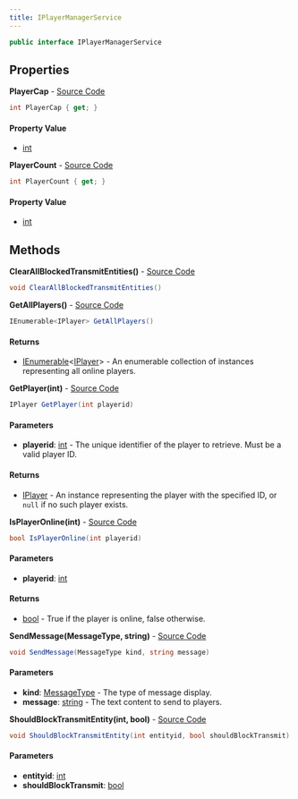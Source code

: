 ```yaml
---
title: IPlayerManagerService
---
```


```csharp
public interface IPlayerManagerService
```

## Properties

**PlayerCap** - [Source Code](https://github.com/swiftly-solution/swiftlys2/blob/main/managed/src/SwiftlyS2.Shared/Modules/Players/IPlayerManager.cs#L19)

```csharp
int PlayerCap { get; }
```

#### Property Value

- [int](https://learn.microsoft.com/dotnet/api/system.int32)

**PlayerCount** - [Source Code](https://github.com/swiftly-solution/swiftlys2/blob/main/managed/src/SwiftlyS2.Shared/Modules/Players/IPlayerManager.cs#L14)

```csharp
int PlayerCount { get; }
```

#### Property Value

- [int](https://learn.microsoft.com/dotnet/api/system.int32)

## Methods

**ClearAllBlockedTransmitEntities()** - [Source Code](https://github.com/swiftly-solution/swiftlys2/blob/main/managed/src/SwiftlyS2.Shared/Modules/Players/IPlayerManager.cs#L36)

```csharp
void ClearAllBlockedTransmitEntities()
```

**GetAllPlayers()** - [Source Code](https://github.com/swiftly-solution/swiftlys2/blob/main/managed/src/SwiftlyS2.Shared/Modules/Players/IPlayerManager.cs#L50)

```csharp
IEnumerable<IPlayer> GetAllPlayers()
```

#### Returns

- [IEnumerable](https://learn.microsoft.com/dotnet/api/system.collections.generic.ienumerable-1)<[IPlayer](/docs/api/shared/players/iplayer)> - An enumerable collection of <xref href="SwiftlyS2.Shared.Players.IPlayer" data-throw-if-not-resolved="false"></xref> instances representing all online players.

**GetPlayer(int)** - [Source Code](https://github.com/swiftly-solution/swiftlys2/blob/main/managed/src/SwiftlyS2.Shared/Modules/Players/IPlayerManager.cs#L44)

```csharp
IPlayer GetPlayer(int playerid)
```

#### Parameters

- **playerid**: [int](https://learn.microsoft.com/dotnet/api/system.int32) - The unique identifier of the player to retrieve. Must be a valid player ID.

#### Returns

- [IPlayer](/docs/api/shared/players/iplayer) - An <xref href="SwiftlyS2.Shared.Players.IPlayer" data-throw-if-not-resolved="false"></xref> instance representing the player with the specified ID, or <code>null</code> if no such
    player exists.

**IsPlayerOnline(int)** - [Source Code](https://github.com/swiftly-solution/swiftlys2/blob/main/managed/src/SwiftlyS2.Shared/Modules/Players/IPlayerManager.cs#L9)

```csharp
bool IsPlayerOnline(int playerid)
```

#### Parameters

- **playerid**: [int](https://learn.microsoft.com/dotnet/api/system.int32)

#### Returns

- [bool](https://learn.microsoft.com/dotnet/api/system.boolean) - True if the player is online, false otherwise.

**SendMessage(MessageType, string)** - [Source Code](https://github.com/swiftly-solution/swiftlys2/blob/main/managed/src/SwiftlyS2.Shared/Modules/Players/IPlayerManager.cs#L26)

```csharp
void SendMessage(MessageType kind, string message)
```

#### Parameters

- **kind**: [MessageType](/docs/api/shared/players/messagetype) - The type of message display.
- **message**: [string](https://learn.microsoft.com/dotnet/api/system.string) - The text content to send to players.

**ShouldBlockTransmitEntity(int, bool)** - [Source Code](https://github.com/swiftly-solution/swiftlys2/blob/main/managed/src/SwiftlyS2.Shared/Modules/Players/IPlayerManager.cs#L31)

```csharp
void ShouldBlockTransmitEntity(int entityid, bool shouldBlockTransmit)
```

#### Parameters

- **entityid**: [int](https://learn.microsoft.com/dotnet/api/system.int32)
- **shouldBlockTransmit**: [bool](https://learn.microsoft.com/dotnet/api/system.boolean)

